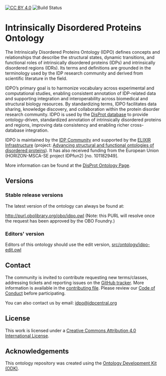 [![CC BY 4.0][cc-by-shield]][cc-by]
![Build Status](https://github.com/BioComputingUP/idpo/actions/workflows/qc.yml/badge.svg)

[cc-by]: http://creativecommons.org/licenses/by/4.0/
[cc-by-image]: https://i.creativecommons.org/l/by/4.0/88x31.png
[cc-by-shield]: https://img.shields.io/badge/License-CC%20BY%204.0-lightgrey.svg


# Intrinsically Disordered Proteins Ontology

The Intrinsically Disordered Proteins Ontology (IDPO) defines concepts and relationships that describe the structural states, dynamic transitions, and functional roles of intrinsically disordered proteins (IDPs) and intrinsically disordered regions (IDRs). Its terms and definitions are grounded in the terminology used by the IDP research community and derived from scientific literature in the field.

IDPO’s primary goal is to harmonize vocabulary across experimental and computational studies, enabling consistent annotation of IDP-related data and supporting integration and interoperability across biomedical and structural biology resources. By standardizing terms, IDPO facilitates data sharing, knowledge discovery, and collaboration within the protein disorder research community. IDPO is used by the [DisProt database](https://disprot.org/) to provide ontology-driven, standardized annotation of intrinsically disordered proteins and regions, improving data consistency and enabling richer cross-database integration.

IDPO is maintained by the [IDP Community](https://elixir-europe.org/communities/intrinsically-disordered-proteins) and supported by the [ELIXIR Infrastructure](https://elixir-europe.org/) (project: [Advancing structural and functional ontologies of disordered proteins](https://elixir-europe.org/how-we-work/scientific-programme/commissioned-services/science/cmr/ontologies)). It has also received funding from the European Union (HORIZON-MSCA-SE project IDPfun2) [no. 101182949].

More information can be found at the [DisProt Ontology Page](https://disprot.org/ontology).

## Versions

### Stable release versions

The latest version of the ontology can always be found at:

http://purl.obolibrary.org/obo/idpo.owl
(Note: this PURL will resolve once the request has been approved by the OBO Foundry.)


### Editors' version

Editors of this ontology should use the edit version, [src/ontology/idpo-edit.owl](src/ontology/idpo-edit.owl)


## Contact

The community is invited to contribute requesting new terms/classes, addressing tickets and reporting issues on the [GitHub tracker](https://github.com/BioComputingUP/idpo/issues). More information is available in the [contributing file](CONTRIBUTING.md). Please review our [Code of Conduct](CODE_OF_CONDUCT.md) before participating.

You can also contact us by email: idpo@idpcentral.org


## License

This work is licensed under a
[Creative Commons Attribution 4.0 International License][cc-by].


## Acknowledgements

This ontology repository was created using the [Ontology Development Kit (ODK)](https://github.com/INCATools/ontology-development-kit).
